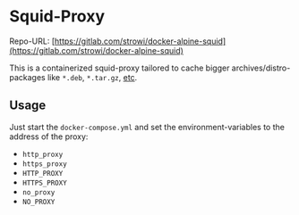# Squid-Proxy

Repo-URL: [https://gitlab.com/strowi/docker-alpine-squid](https://gitlab.com/strowi/docker-alpine-squid)

This is a containerized squid-proxy tailored to cache bigger
archives/distro-packages like `*.deb`, `*.tar.gz`, [etc](./src/etc/squid/refresh_pattern.conf).

## Usage

Just start the `docker-compose.yml` and set the environment-variables to the address of the proxy:

* `http_proxy`
* `https_proxy`
* `HTTP_PROXY`
* `HTTPS_PROXY`
* `no_proxy`
* `NO_PROXY`
